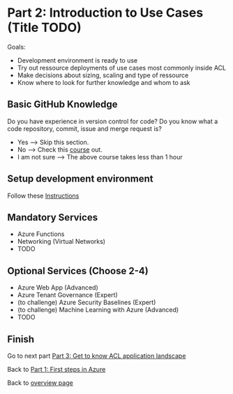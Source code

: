 # Part 2: Introduction to Use Cases (Title TODO)

Goals:

* Development environment is ready to use
* Try out ressource deployments of use cases most commonly inside ACL
* Make decisions about sizing, scaling and type of ressource
* Know where to look for further knowledge and whom to ask

## Basic GitHub Knowledge

Do you have experience in version control for code? Do you know what a code repository, commit, issue and merge request is?

* Yes  --> Skip this section.
* No --> Check this [course](https://lab.github.com/githubtraining/introduction-to-github) out.
* I am not sure --> The above course takes less than 1 hour

## Setup development environment

Follow these [Instructions](https://docs.microsoft.com/en-us/learn/modules/prepare-your-dev-environment-for-azure-development/)

## Mandatory Services

* Azure Functions
* Networking (Virtual Networks)
* TODO

## Optional Services (Choose 2-4)

* Azure Web App (Advanced)
* Azure Tenant Governance (Expert)
* (to challenge) Azure Security Baselines (Expert)
* (to challenge) Machine Learning with Azure (Advanced)
* TODO

## Finish

Go to next part [Part 3: Get to know ACL application landscape](part-3-awk-applications\main.md)

Back to [Part 1: First steps in Azure](part-1-sandbox\main.md)

Back to [overview page](main.md)
